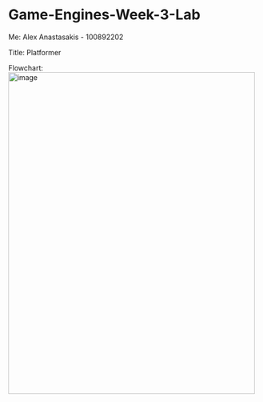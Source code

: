 # Game-Engines-Week-3-Lab

Me:
Alex Anastasakis - 100892202

Title: 
Platformer
 
Flowchart:
<img width="493" height="643" alt="image" src="https://github.com/user-attachments/assets/075cb6a6-23e7-42b7-b3df-df628850560d" />


